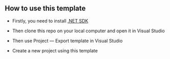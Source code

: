 ﻿## How to use this template

- Firstly, you need to install <a href="https://dotnet.microsoft.com/en-us/download">.NET SDK<a>

- Then clone this repo on your local computer and open it in Visual Studio
- Then use Project — Export template in Visual Studio
- Create a new project using this template